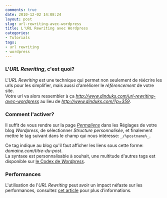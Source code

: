 ```yaml
---
comments: true
date: 2010-12-02 14:08:24
layout: post
slug: url-rewriting-avec-wordpress
title: L'URL Rewriting avec Wordpress
categories:
- Tutorials
tags:
- url rewriting
- wordpress
---
```


### L'*URL Rewriting*, c'est quoi?

L'*URL Rewriting* est une technique qui permet non seulement de réécrire les urls pour les simplifier, mais aussi d'améliorer le *référencement* de votre site.  
Votre url va alors ressembler à ça *http://www.dinduks.com/url-rewriting-avec-wordpress* au lieu de *http://www.dinduks.com/?p=359*.

### Comment l'activer?

Il suffit de vous rendre sur la page *[Permaliens](http://www.dinduks.com/wp-admin/options-general.php)* dans les Réglages de votre blog *Wordpress*, de sélectionner *Structure personnalisée*, et finalement mettre le tag suivant dans le champ qui nous intéresse: `_/%postname%_`.

Ce tag indique au blog qu'il faut afficher les liens sous cette forme: _domaine.com/titre-du-post_.  
La syntaxe est personnalisable à souhait, une multitude d'autres tags est disponible sur [le Codex de *Wordpress*](http://codex.wordpress.org/Using_Permalinks).

### Performances

L'utilisation de l'*URL Rewriting* peut avoir un impact néfaste sur les performances, consultez [cet article](http://bit.ly/g2LDxu) pour plus d'informations.
